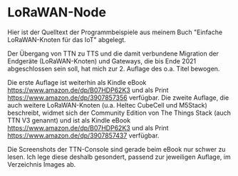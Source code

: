 # LoRaWAN-Node

Hier ist der Quelltext der Programmbeispiele aus meinem Buch "Einfache LoRaWAN-Knoten für das IoT" abgelegt.

Der Übergang von TTN zu TTS und die damit verbundene Migration der Endgeräte (LoRaWAN-Knoten) und Gateways, die bis Ende 2021 abgeschlossen sein soll, hat mich zur 2. Auflage des o.a. Titel bewogen.

Die erste Auflage ist weiterhin als Kindle eBook https://www.amazon.de/dp/B07HDP62K3 und als Print https://www.amazon.de/dp/3907857356 verfügbar.
Die zweite Auflage, die auch weitere LoRaWAN-Knoten (u.a. Heltec CubeCell und M5Stack) beschreibt, widmet sich der Community Edition von The Things Stack (auch TTN V3 genannt) und ist als Kindle eBook https://www.amazon.de/dp/B07HDP62K3 und als Print https://www.amazon.de/dp/3907857437 verfügbar.

Die Screenshots der TTN-Console sind gerade beim eBook nur schwer zu lesen. Ich lege diese deshalb gesondert, passend zur jeweiligen Auflage, im Verzeichnis Images ab.

